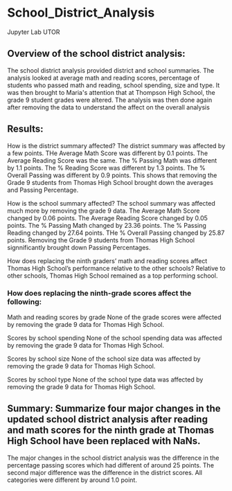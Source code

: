 # School_District_Analysis
Jupyter Lab UTOR 

## Overview of the school district analysis: 
The school district analysis provided district and school summaries. The analysis looked at average math and reading scores, percentage of students who passed math and reading, school spending, size and type. It was then brought to Maria's attention that at Thompson High School, the grade 9 student grades were altered. The analysis was then done again after removing the data to understand the affect on the overall analysis 

## Results: 
How is the district summary affected?
The district summary was affected by a few points. THe Average Math Score was different by 0.1 points. The Average Reading Score was the same. The % Passing Math was different by 1.1 points. The % Reading Score was different by 1.3 points. The % Overall Passing was different by 0.9 points. This shows that removing the Grade 9 students from Thomas High School brought down the averages and Passing Percentage. 

How is the school summary affected?
The school summary was affected much more by removing the grade 9 data. 
The Average Math Score changed by 0.06 points. The Average Reading Score changed by 0.05 points. The % Passing Math changed by 23.36 points. The  % Passing Reading changed by 27.64 points. THe % Overall Passing changed by 25.87 points. Removing the Grade 9 students from Thomas High School signnificantly brought down Passing Percentages. 


How does replacing the ninth graders’ math and reading scores affect Thomas High School’s performance relative to the other schools?
Relative to other schools, Thomas High School remained as a top performing school. 


### How does replacing the ninth-grade scores affect the following:
Math and reading scores by grade
None of the grade scores were affected by removing the grade 9 data for Thomas High School. 

Scores by school spending
None of the school spending data was affected by removing the grade 9 data for Thomas High School. 


Scores by school size
None of the school size data was affected by removing the grade 9 data for Thomas High School. 


Scores by school type
None of the school type data was affected by removing the grade 9 data for Thomas High School. 


## Summary: Summarize four major changes in the updated school district analysis after reading and math scores for the ninth grade at Thomas High School have been replaced with NaNs.
The major changes in the school district analysis was the difference in the percentage passing scores which had different of around 25 points. The second major difference was the difference in the district scores. All categories were different by around 1.0 point. 